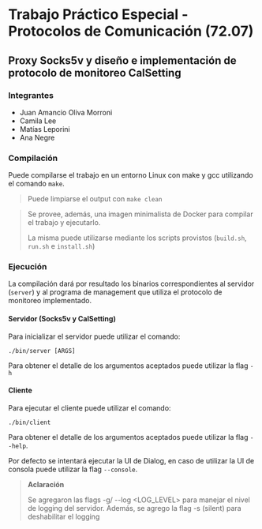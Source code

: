 # Trabajo Práctico Especial - Protocolos de Comunicación (72.07)
## Proxy Socks5v y diseño e implementación de protocolo de monitoreo CalSetting

### Integrantes
* Juan Amancio Oliva Morroni
* Camila Lee
* Matías Leporini
* Ana Negre

### Compilación 
Puede compilarse el trabajo en un entorno Linux con make y gcc utilizando el comando `make`. 
> Puede limpiarse el output con `make clean` 

> Se provee, además, una imagen minimalista de Docker para compilar el trabajo y ejecutarlo.
>
> La misma puede utilizarse mediante los scripts provistos (`build.sh`, `run.sh` e `install.sh`)

### Ejecución
La compilación dará por resultado los binarios correspondientes al servidor (`server`) y al programa de management que utiliza el protocolo de monitoreo implementado.

#### Servidor (Socks5v y CalSetting)
Para inicializar el servidor puede utilizar el comando:

` ./bin/server [ARGS] `

Para obtener el detalle de los argumentos aceptados puede utilizar la flag `-h`

#### Cliente 
Para ejecutar el cliente puede utilizar el comando:

`./bin/client`

Para obtener el detalle de los argumentos aceptados puede utilizar la flag `--help`.

Por defecto se intentará ejecutar la UI de Dialog, en caso de utilizar la UI de consola puede utilizar la flag `--console`.
> **Aclaración**
>
> Se agregaron las flags -g/ --log <LOG_LEVEL> para manejar el nivel de logging del servidor.
> Además, se agrego la flag -s (silent) para deshabilitar el logging
